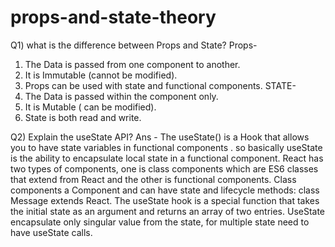 # props-and-state-theory

Q1) what is the difference between Props and State? 
Props-
1) The Data is passed from one component to another.
2) It is Immutable (cannot be modified).
3) Props can be used with state and functional components.
STATE-
1) The Data is passed within the component only.
2) It is Mutable ( can be modified).
3) State is both read and write.

Q2) Explain the useState API? 
Ans - The useState() is a Hook that allows you to have state variables in functional components . 
so basically useState is the ability to encapsulate local state in a functional component.
React has two types of components, one is class components which are ES6 classes that extend from React and the other is functional components.
Class components a Component and can have state and lifecycle methods: class Message extends React.
The  useState hook is a special function that takes the initial state as an argument and returns an array of two entries. 
UseState encapsulate only singular value from the state, for multiple state need to have useState calls.
